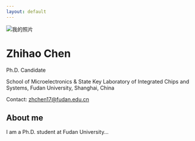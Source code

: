 ```yaml
---
layout: default
---
```


<div class="profile-container">
  <div class="profile">
    <img src="{{ site.baseurl }}/assets/images/profile.jpg" alt="我的照片" class="profile-img"/>
    <h1 class="name">Zhihao Chen</h1>
    <p class="title">Ph.D. Candidate</p>
    <p class="institution">School of Microelectronics & State Key Laboratory of Integrated Chips and Systems, Fudan University, Shanghai, China</p>
    <p class="contact">Contact: <a href="mailto:zhchen17@fudan.edu.cn">zhchen17@fudan.edu.cn</a></p>
  </div>
  
  <div class="about-me">
    <h2>About me</h2>
    <p>I am a Ph.D. student at Fudan University...</p>
  </div>
</div>
